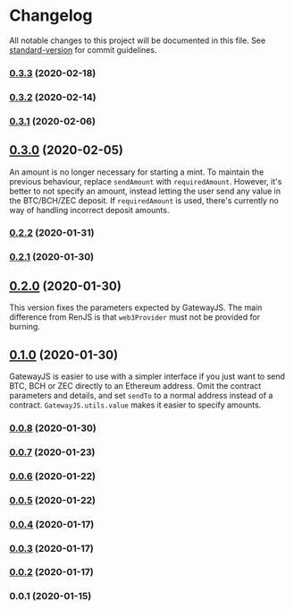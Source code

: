 # Changelog

All notable changes to this project will be documented in this file. See [standard-version](https://github.com/conventional-changelog/standard-version) for commit guidelines.

### [0.3.3](https://github.com/renproject/gateway-js/compare/v0.3.2...v0.3.3) (2020-02-18)

### [0.3.2](https://github.com/renproject/gateway-js/compare/v0.3.1...v0.3.2) (2020-02-14)

### [0.3.1](https://github.com/renproject/gateway-js/compare/v0.3.0...v0.3.1) (2020-02-06)

## [0.3.0](https://github.com/renproject/gateway-js/compare/v0.2.2...v0.3.0) (2020-02-05)

An amount is no longer necessary for starting a mint. To maintain the previous behaviour, replace `sendAmount` with `requiredAmount`. However, it's better to not specify an amount, instead letting the user send any value in the BTC/BCH/ZEC deposit. If `requiredAmount` is used, there's currently no way of handling incorrect deposit amounts.

### [0.2.2](https://github.com/renproject/gateway-js/compare/v0.2.1...v0.2.2) (2020-01-31)

### [0.2.1](https://github.com/renproject/gateway-js/compare/v0.2.0...v0.2.1) (2020-01-30)

## [0.2.0](https://github.com/renproject/gateway-js/compare/v0.1.0...v0.2.0) (2020-01-30)

This version fixes the parameters expected by GatewayJS. The main difference from RenJS is that `web3Provider` must not be provided for burning.

## [0.1.0](https://github.com/renproject/gateway-js/compare/v0.0.8...v0.1.0) (2020-01-30)

GatewayJS is easier to use with a simpler interface if you just want to send BTC, BCH or ZEC directly to an Ethereum address. Omit the contract parameters and details, and set `sendTo` to a normal address instead of a contract. `GatewayJS.utils.value` makes it easier to specify amounts.

### [0.0.8](https://github.com/renproject/gateway-js/compare/v0.0.7...v0.0.8) (2020-01-30)

### [0.0.7](https://github.com/renproject/gateway-js/compare/v0.0.6...v0.0.7) (2020-01-23)

### [0.0.6](https://github.com/renproject/gateway-js/compare/v0.0.5...v0.0.6) (2020-01-22)

### [0.0.5](https://github.com/renproject/gateway-js/compare/v0.0.4...v0.0.5) (2020-01-22)

### [0.0.4](https://github.com/renproject/gateway-js/compare/v0.0.3...v0.0.4) (2020-01-17)

### [0.0.3](https://github.com/renproject/gateway-js/compare/v0.0.2...v0.0.3) (2020-01-17)

### [0.0.2](https://github.com/renproject/gateway-js/compare/v0.0.1...v0.0.2) (2020-01-17)

### 0.0.1 (2020-01-15)
